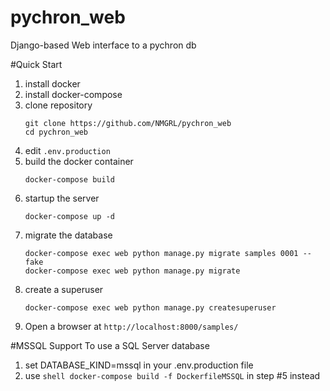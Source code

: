 # pychron_web
Django-based Web interface to a pychron db


#Quick Start
1. install docker
2. install docker-compose
3. clone repository
   ```shell
   git clone https://github.com/NMGRL/pychron_web
   cd pychron_web
   ```
4. edit `.env.production`
5. build the docker container
    ```shell
   docker-compose build
   ```
6. startup the server
   ```shell
   docker-compose up -d
   ```
7. migrate the database
   ```shell
   docker-compose exec web python manage.py migrate samples 0001 --fake
   docker-compose exec web python manage.py migrate
   ```
8. create a superuser
   ```shell
   docker-compose exec web python manage.py createsuperuser
   ```
9. Open a browser at `http://localhost:8000/samples/`

#MSSQL Support
To use a SQL Server database

1. set DATABASE_KIND=mssql in your .env.production file
2. use ```shell docker-compose build -f DockerfileMSSQL``` in step #5 instead